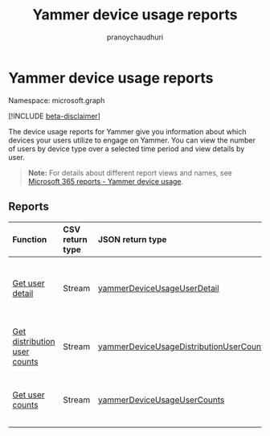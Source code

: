 ﻿---
title: "Yammer device usage reports"
description: "The device usage reports for Yammer give you information about which devices your users utilize to engage on Yammer. You can view the number of users by device type over a selected time period and view details by user."
localization_priority: Normal
ms.prod: "reports"
author: "pranoychaudhuri"
doc_type: conceptualPageType
---

# Yammer device usage reports

Namespace: microsoft.graph

[!INCLUDE [beta-disclaimer](../../includes/beta-disclaimer.md)]

The device usage reports for Yammer give you information about which devices your users utilize to engage on Yammer. You can view the number of users by device type over a selected time period and view details by user.

> **Note:** For details about different report views and names, see [Microsoft 365 reports - Yammer device usage](https://support.office.com/client/Yammer-device-usage-b793ffdd-effa-43d0-849a-b1ca2e899f38).

## Reports

| Function                                                                                        | CSV return type | JSON return type                                                                                   | Description                                    |
| :---------------------------------------------------------------------------------------------- | :-------------- | :------------------------------------------------------------------------------------------------- | ---------------------------------------------- |
| [Get user detail](../api/reportroot-getyammerdeviceusageuserdetail.md)                          | Stream          | [yammerDeviceUsageUserDetail](../resources/yammerdeviceusageuserdetail.md)                         | Get details about Yammer device usage by user. |
| [Get distribution user counts](../api/reportroot-getyammerdeviceusagedistributionusercounts.md) | Stream          | [yammerDeviceUsageDistributionUserCounts](../resources/yammerdeviceusagedistributionusercounts.md) | Get the number of users by device type.        |
| [Get user counts](../api/reportroot-getyammerdeviceusageusercounts.md)                          | Stream          | [yammerDeviceUsageUserCounts](../resources/yammerdeviceusageusercounts.md)                         | Get the number of daily users by device type.  |
